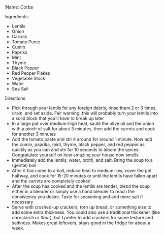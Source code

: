 !Name: Corba

Ingredients:
- Lentils
- Onion
- Carrots
- Tomato Puree
- Cumin
- Paprika
- Mint
- Thyme
- Black Pepper
- Red Pepper Flakes
- Vegetable Stock
- Water
- Sea Salt

Directions:
- Pick through your lentils for any foreign debris, rinse them 2 or 3 times, drain, and set aside.  Fair warning, this will probably turn your lentils into a solid block that you’ll have to break up later
- In a large pot over medium-high heat, sauté the olive oil and the onion with a pinch of salt for about 3 minutes, then add the carrots and cook for another 3 minutes
- Add the tomato paste and stir it around for around 1 minute. Now add the cumin, paprika, mint, thyme, black pepper, and red pepper as quickly as you can and stir for 10 seconds to bloom the spices. Congratulate yourself on how amazing your house now smells
- Immediately add the lentils, water, broth, and salt. Bring the soup to a (gentle) boil
- After it has come to a boil, reduce heat to medium-low, cover the pot halfway, and cook for 15-20 minutes or until the lentils have fallen apart and the carrots are completely cooked
- After the soup has cooked and the lentils are tender, blend the soup either in a blender or simply use a hand blender to reach the consistency you desire. Taste for seasoning and add more salt if necessary
- Serve with crushed-up crackers, torn up bread, or something else to add some extra thickness.  You could also use a traditional thickener (like cornstarch or flour), but I prefer to add crackers for some texture and saltiness.  Makes great leftovers, stays good in the fridge for about a week.

